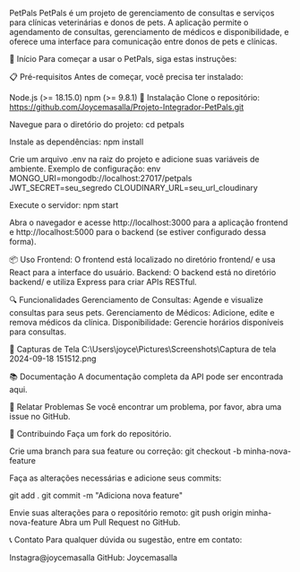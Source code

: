 PetPals
PetPals é um projeto de gerenciamento de consultas e serviços para clínicas veterinárias e donos de pets. A aplicação permite o agendamento de consultas, gerenciamento de médicos e disponibilidade, e oferece uma interface para comunicação entre donos de pets e clínicas.

🚀 Início
Para começar a usar o PetPals, siga estas instruções:

📋 Pré-requisitos
Antes de começar, você precisa ter instalado:

Node.js (>= 18.15.0)
npm (>= 9.8.1)
🔧 Instalação
Clone o repositório:
https://github.com/Joycemasalla/Projeto-Integrador-PetPals.git

Navegue para o diretório do projeto:
cd petpals

Instale as dependências:
npm install

Crie um arquivo .env na raiz do projeto e adicione suas variáveis de ambiente. Exemplo de configuração:
env
MONGO_URI=mongodb://localhost:27017/petpals
JWT_SECRET=seu_segredo
CLOUDINARY_URL=seu_url_cloudinary

Execute o servidor:
npm start

Abra o navegador e acesse http://localhost:3000 para a aplicação frontend e http://localhost:5000 para o backend (se estiver configurado dessa forma).

📦 Uso
Frontend: O frontend está localizado no diretório frontend/ e usa React para a interface do usuário.
Backend: O backend está no diretório backend/ e utiliza Express para criar APIs RESTful.

🔍 Funcionalidades
Gerenciamento de Consultas: Agende e visualize consultas para seus pets.
Gerenciamento de Médicos: Adicione, edite e remova médicos da clínica.
Disponibilidade: Gerencie horários disponíveis para consultas.

📸 Capturas de Tela
C:\Users\joyce\Pictures\Screenshots\Captura de tela 2024-09-18 151512.png

📚 Documentação
A documentação completa da API pode ser encontrada aqui.

🐛 Relatar Problemas
Se você encontrar um problema, por favor, abra uma issue no GitHub.

🤝 Contribuindo
Faça um fork do repositório.

Crie uma branch para sua feature ou correção:
git checkout -b minha-nova-feature

Faça as alterações necessárias e adicione seus commits:

git add .
git commit -m "Adiciona nova feature"

Envie suas alterações para o repositório remoto:
git push origin minha-nova-feature
Abra um Pull Request no GitHub.


📞 Contato
Para qualquer dúvida ou sugestão, entre em contato:

Instagra@joycemasalla
GitHub: Joycemasalla
